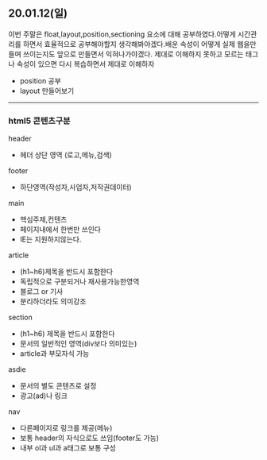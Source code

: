 ## 20.01.12(일)

이번 주말은 
float,layout,position,sectioning 요소에 대해 공부하였다.어떻게 시간관리를 하면서 효율적으로 공부해야할지 생각해봐야겠다.배운 속성이 어떻게 실제 웹을만들며 쓰이는지도 앞으로 만들면서 익혀나가야겠다.
제대로 이해하지 못하고 모르는 태그나 속성이 있으면 다시 복습하면서 제대로 이해하자

+ position 공부
+ layout 만들어보기  

---

### html5 콘텐츠구분

header
+ 헤더 상단 영역 (로고,메뉴,검색) 

footer
+ 하단영역(작성자,사업자,저작권데이터) 

main
+ 핵심주제,컨텐츠
+ 페이지내에서 한번만 쓰인다
+ IE는 지원하지않는다.

article
+ (h1~h6)제목을 반드시 포함한다
+ 독립적으로 구분되거나 재사용가능한영역
+ 블로그 or 기사
+ 분리하더라도 의미강조

section
+ (h1~h6) 제목을 반드시 포함한다
+ 문서의 일반적인 영역(div보다 의미있는)
+ article과 부모자식 가능

asdie
+ 문서의 별도 콘텐츠로 설정
+ 광고(ad)나 링크

nav
+ 다른페이지로 링크를 제공(메뉴)
+ 보통 header의 자식으로도 쓰임(footer도 가능)
+ 내부 ol과 ul과 a태그로 보통 구성
